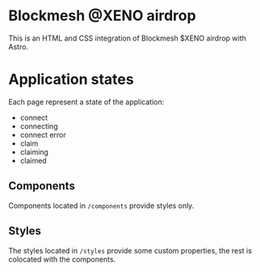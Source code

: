 # Blockmesh @XENO airdrop

This is an HTML and CSS integration of Blockmesh $XENO airdrop with Astro.

# Application states

Each page represent a state of the application:

- connect
- connecting
- connect error
- claim
- claiming
- claimed

## Components

Components located in `/components` provide styles only.

## Styles

The styles located in `/styles` provide some custom properties, the rest is colocated with the components.
